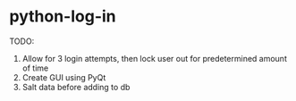 # python-log-in

TODO:
1. Allow for 3 login attempts, then lock user out for predetermined amount of time
2. Create GUI using PyQt
3. Salt data before adding to db
